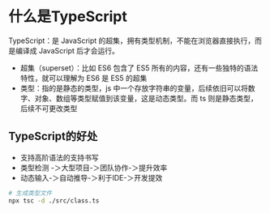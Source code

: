# 什么是TypeScript

TypeScript：是 JavaScript 的超集，拥有类型机制，不能在浏览器直接执行，而是编译成 JavaScript 后才会运行。
- 超集（superset）：比如 ES6 包含了 ES5 所有的内容，还有一些独特的语法特性，就可以理解为 ES6 是 ES5 的超集
- 类型：指的是静态的类型，js 中一个存放字符串的变量，后续依旧可以将数字、对象、数组等类型赋值到该变量，这是动态类型。而 ts 则是静态类型，后续不可更改类型

## TypeScript的好处

- 支持高阶语法的支持书写
- 类型检测 -＞大型项目-＞团队协作-＞提升效率
- 动态输入-＞自动推导-＞利于IDE-＞开发提效


```bash
# 生成类型文件
npx tsc -d ./src/class.ts
```